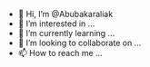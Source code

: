 - 👋 Hi, I’m @Abubakaraliak
- 👀 I’m interested in ...
- 🌱 I’m currently learning ...
- 💞️ I’m looking to collaborate on ...
- 📫 How to reach me ...

<!---
Abubakaraliak/Abubakaraliak is a ✨ special ✨ repository because its `README.md` (this file) appears on your GitHub profile.
You can click the Preview link to take a look at your changes.
--->
